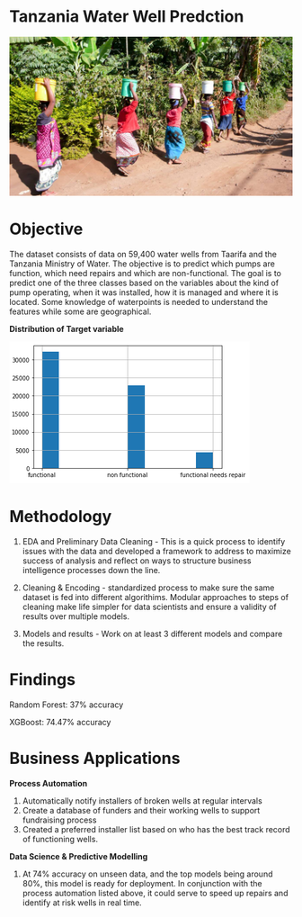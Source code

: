 # Tanzania Water Well Predction

![image](69556245-women-carrying-water-from-the-well-to-their-village-in-tanzania.jpg)

# Objective
The dataset consists of data on 59,400 water wells from Taarifa and the Tanzania Ministry of Water. The objective is to predict which pumps are function, which need repairs and which are non-functional. The goal is to predict one of the three classes based on the variables about the kind of pump operating, when it was installed, how it is managed and where it is located. Some knowledge of waterpoints is needed to understand the features while some are geographical. 

<b> Distribution of Target variable </b>

![image](Screenshot_5.png)

# Methodology

1. EDA and Preliminary Data Cleaning - This is a quick process to identify issues with the data and developed a framework to address to maximize success of analysis and reflect on ways to structure business intelligence processes down the line. 

2. Cleaning & Encoding - standardized process to make sure the same dataset is fed into different algorithims. Modular approaches to steps of cleaning make life simpler for data scientists and ensure a validity of results over multiple models. 

3. Models and results - Work on at least 3 different models and compare the results. 

# Findings 

Random Forest: 37% accuracy

XGBoost: 74.47% accuracy 


# Business Applications 

<b> Process Automation</b>
1. Automatically notify installers of broken wells at regular intervals 
2. Create a database of funders and their working wells to support fundraising process
3. Created a preferred installer list based on who has the best track record of functioning wells. 


<b> Data Science & Predictive Modelling </b>
1. At 74% accuracy on unseen data, and the top models being around 80%, this model is ready for deployment. In conjunction with the process automation listed above, it could serve to speed up repairs and identify at risk wells in real time. 
